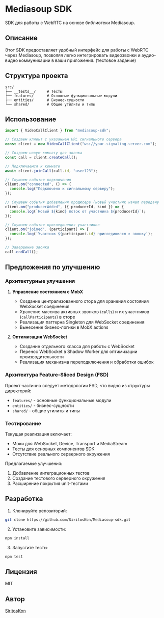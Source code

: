 # Mediasoup SDK

SDK для работы с WebRTC на основе библиотеки Mediasoup.

## Описание

Этот SDK предоставляет удобный интерфейс для работы с WebRTC через Mediasoup, позволяя легко интегрировать видеозвонки и аудио-видео коммуникации в ваши приложения.
(тестовое задание)

## Структура проекта

```
src/
├── __tests__/     # Тесты
├── features/      # Основные функциональные модули
├── entities/      # Бизнес-сущности
└── shared/        # Общие утилиты и типы
```

## Использование

```typescript
import { VideoCallClient } from "mediasoup-sdk";

// Создаем клиент с указанием URL сигнального сервера
const client = new VideoCallClient("ws://your-signaling-server.com");

// Создаем новую комнату для звонка
const call = client.createCall();

// Подключаемся к комнате
await client.joinCall(call.id, "user123");

// Слушаем события подключения
client.on("connected", () => {
  console.log("Подключено к сигнальному серверу");
});

// Слушаем события добавления продюсера (новый участник начал передачу медиа)
client.on("producerAdded", ({ producerId, kind }) => {
  console.log(`Новый ${kind} поток от участника ${producerId}`);
});

// Слушаем события присоединения участников
client.on("joined", (participant) => {
  console.log(`Участник ${participant.id} присоединился к звонку`);
});

// Завершение звонка
call.endCall();
```

## Предложения по улучшению

### Архитектурные улучшения

1. **Управление состоянием с MobX**

   - Создание централизованного стора для хранения состояния WebSocket соединения
   - Хранение массива активных звонков (`calls`) и их участников (`callParticipants`) в сторе
   - Реализация паттерна Singleton для WebSocket соединения
   - Вынесение бизнес-логики в MobX actions

2. **Оптимизация WebSocket**
   - Создание отдельного класса для работы с WebSocket
   - Перенос WebSocket в Shadow Worker для оптимизации производительности
   - Реализация механизма переподключения и обработки ошибок

### Архитектура Feature-Sliced Design (FSD)

Проект частично следует методологии FSD, что видно из структуры директорий:

- `features/` - основные функциональные модули
- `entities/` - бизнес-сущности
- `shared/` - общие утилиты и типы

### Тестирование

Текущая реализация включает:

- Моки для WebSocket, Device, Transport и MediaStream
- Тесты для основных компонентов SDK
- Отсутствие реального серверного окружения

Предлагаемые улучшения:

1. Добавление интеграционных тестов
2. Создание тестового серверного окружения
3. Расширение покрытия unit-тестами

## Разработка

1. Клонируйте репозиторий:

```bash
git clone https://github.com/SiritosKon/Mediasoup-sdk.git
```

2. Установите зависимости:

```bash
npm install
```

3. Запустите тесты:

```bash
npm test
```

## Лицензия

MIT

## Автор

[SiritosKon](https://github.com/SiritosKon)

